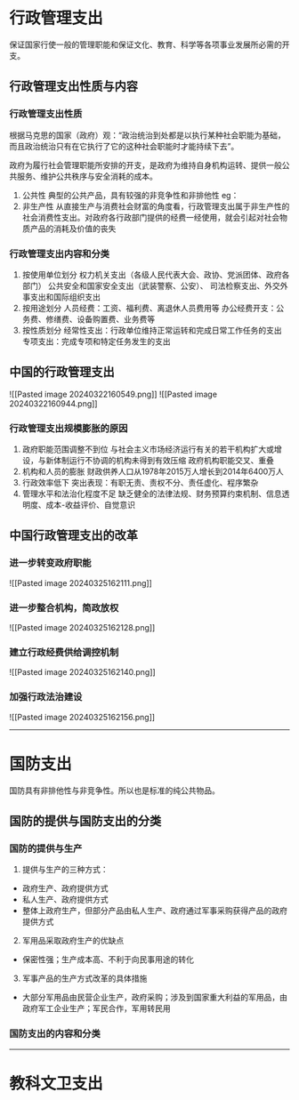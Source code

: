 # 行政管理支出

保证国家行使一般的管理职能和保证文化、教育、科学等各项事业发展所必需的开支。

## 行政管理支出性质与内容

### 行政管理支出性质

根据马克思的国家（政府）观：“政治统治到处都是以执行某种社会职能为基础，而且政治统治只有在它执行了它的这种社会职能时才能持续下去”。

政府为履行社会管理职能所安排的开支，是政府为维持自身机构运转、提供一般公共服务、维护公共秩序与安全消耗的成本。
1. 公共性
	典型的公共产品，具有较强的非竞争性和非排他性
	eg：
2.  非生产性
	从直接生产与消费社会财富的角度看，行政管理支出属于非生产性的社会消费性支出。对政府各行政部门提供的经费一经使用，就会引起对社会物质产品的消耗及价值的丧失
### 行政管理支出内容和分类

1. 按使用单位划分
	权力机关支出（各级人民代表大会、政协、党派团体、政府各部门）
	公共安全和国家安全支出（武装警察、公安）、
	司法检察支出、外交外事支出和国际组织支出
2. 按用途划分
	人员经费：工资、福利费、离退休人员费用等
	办公经费开支：公务费、修缮费、设备购置费、业务费等
3. 按性质划分
	经常性支出：行政单位维持正常运转和完成日常工作任务的支出
	专项支出：完成专项和特定任务发生的支出

## 中国的行政管理支出

![[Pasted image 20240322160549.png]]
![[Pasted image 20240322160944.png]]

### 行政管理支出规模膨胀的原因

1. 政府职能范围调整不到位
	与社会主义市场经济运行有关的若干机构扩大或增设，与新体制运行不协调的机构未得到有效压缩
	政府机构职能交叉、重叠
2. 机构和人员的膨胀
	财政供养人口从1978年2015万人增长到2014年6400万人
3. 行政效率低下
	 突出表现：有职无责、责权不分、责任虚化、程序繁杂
4. 管理水平和法治化程度不足
	缺乏健全的法律法规、财务预算约束机制、信息透明度、成本-收益评价、自觉意识

## 中国行政管理支出的改革

### 进一步转变政府职能

![[Pasted image 20240325162111.png]]

### 进一步整合机构，简政放权

![[Pasted image 20240325162128.png]]

### 建立行政经费供给调控机制

![[Pasted image 20240325162140.png]]

### 加强行政法治建设

![[Pasted image 20240325162156.png]]

---

# 国防支出

国防具有非排他性与非竞争性。所以也是标准的纯公共物品。

## 国防的提供与国防支出的分类

### 国防的提供与生产

1. 提供与生产的三种方式：
* 政府生产、政府提供方式
* 私人生产、政府提供方式
* 整体上政府生产，但部分产品由私人生产、政府通过军事采购获得产品的政府提供方式
2. 军用品采取政府生产的优缺点
* 保密性强；生产成本高、不利于向民事用途的转化
3. 军事产品的生产方式改革的具体措施
* 大部分军用品由民营企业生产，政府采购；涉及到国家重大利益的军用品，由政府军工企业生产；军民合作，军用转民用

### 国防支出的内容和分类




---

# 教科文卫支出